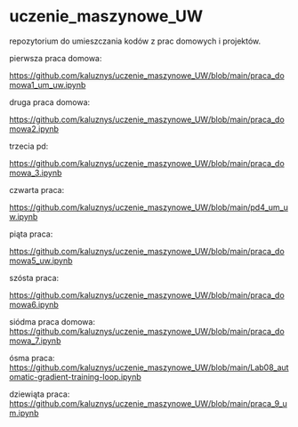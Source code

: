 # uczenie_maszynowe_UW
repozytorium do umieszczania kodów z prac domowych i projektów.

pierwsza praca domowa:

https://github.com/kaluznys/uczenie_maszynowe_UW/blob/main/praca_domowa1_um_uw.ipynb

druga praca domowa:

https://github.com/kaluznys/uczenie_maszynowe_UW/blob/main/praca_domowa2.ipynb

trzecia pd:

https://github.com/kaluznys/uczenie_maszynowe_UW/blob/main/praca_domowa_3.ipynb

czwarta praca:

https://github.com/kaluznys/uczenie_maszynowe_UW/blob/main/pd4_um_uw.ipynb

piąta praca:

https://github.com/kaluznys/uczenie_maszynowe_UW/blob/main/praca_domowa5_uw.ipynb

szósta praca: 

https://github.com/kaluznys/uczenie_maszynowe_UW/blob/main/praca_domowa6.ipynb

siódma praca domowa: 
https://github.com/kaluznys/uczenie_maszynowe_UW/blob/main/praca_domowa_7.ipynb

ósma praca:
https://github.com/kaluznys/uczenie_maszynowe_UW/blob/main/Lab08_automatic-gradient-training-loop.ipynb

dziewiąta praca:
https://github.com/kaluznys/uczenie_maszynowe_UW/blob/main/praca_9_um.ipynb
